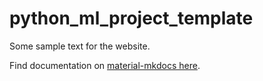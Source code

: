 # python_ml_project_template

Some sample text for the website.

Find documentation on [material-mkdocs here](https://squidfunk.github.io/mkdocs-material/).
